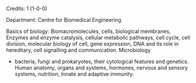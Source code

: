 Credits: 1 (1-0-0)

Department: Centre for Biomedical Engineering

Basics of biology: Biomacromolecules, cells, biological membranes, Enzymes and enzyme catalysis, cellular metabolic pathways, cell cycle, cell division, molecular biology of cell, gene expression, DNA and its role in hereditary, cell signalling and communication. Microbiology
- bacteria, fungi and prokaryotes, their cytological features and genetics. Human anatomy, organs and systems, hormones, nervous and sensory systems, nutrition, Innate and adaptive immunity.